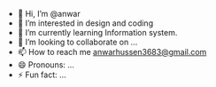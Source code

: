 - 👋 Hi, I’m @anwar
- 👀 I’m interested in design and coding 
- 🌱 I’m currently learning Information system.
- 💞️ I’m looking to collaborate on ...
- 📫 How to reach me anwarhussen3683@gmail.com
- 😄 Pronouns: ...
- ⚡ Fun fact: ...

<!---
anwar-osameix-coding/anwar-osameix-coding is a ✨ special ✨ repository because its `README.md` (this file) appears on your GitHub profile.
You can click the Preview link to take a look at your changes.
--->
